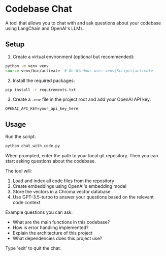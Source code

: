 # Codebase Chat

A tool that allows you to chat with and ask questions about your codebase using LangChain and OpenAI's LLMs.

## Setup

1. Create a virtual environment (optional but recommended):
```bash
python -m venv venv
source venv/bin/activate  # On Windows use: venv\Scripts\activate
```

2. Install the required packages:
```bash
pip install -r requirements.txt
```

3. Create a `.env` file in the project root and add your OpenAI API key:
```
OPENAI_API_KEY=your_api_key_here
```

## Usage

Run the script:
```bash
python chat_with_code.py
```

When prompted, enter the path to your local git repository. Then you can start asking questions about the codebase.

The tool will:
1. Load and index all code files from the repository
2. Create embeddings using OpenAI's embedding model
3. Store the vectors in a Chroma vector database
4. Use GPT-3.5-turbo to answer your questions based on the relevant code context

Example questions you can ask:
- What are the main functions in this codebase?
- How is error handling implemented?
- Explain the architecture of this project
- What dependencies does this project use?

Type 'exit' to quit the chat.
